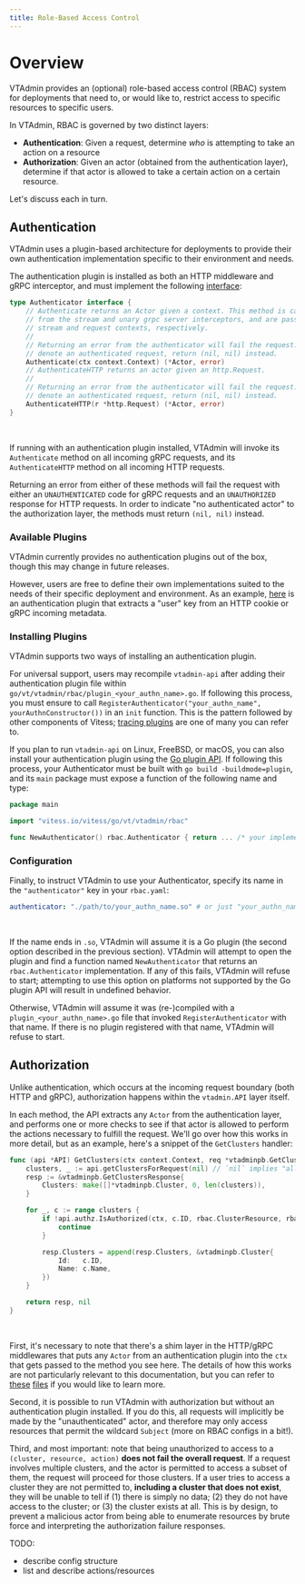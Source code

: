 ```yaml
---
title: Role-Based Access Control
---
```


# Overview

VTAdmin provides an (optional) role-based access control (RBAC) system for deployments that need to, or would like to, restrict access to specific resources to specific users.

In VTAdmin, RBAC is governed by two distinct layers:
- **Authentication**: Given a request, determine _who_ is attempting to take an action on a resource
- **Authorization**: Given an actor (obtained from the authentication layer), determine if that actor is allowed to take a certain action on a certain resource.

Let's discuss each in turn.

## Authentication

VTAdmin uses a plugin-based architecture for deployments to provide their own authentication implementation specific to their environment and needs.

The authentication plugin is installed as both an HTTP middleware and gRPC interceptor, and must implement the following [interface][authn_interface]:

```go
type Authenticator interface {
    // Authenticate returns an Actor given a context. This method is called
	// from the stream and unary grpc server interceptors, and are passed the
	// stream and request contexts, respectively.
	//
	// Returning an error from the authenticator will fail the request. To
	// denote an authenticated request, return (nil, nil) instead.
	Authenticate(ctx context.Context) (*Actor, error)
	// AuthenticateHTTP returns an actor given an http.Request.
	//
	// Returning an error from the authenticator will fail the request. To
	// denote an authenticated request, return (nil, nil) instead.
	AuthenticateHTTP(r *http.Request) (*Actor, error)
}
```
<br/>

If running with an authentication plugin installed, VTAdmin will invoke its `Authenticate` method on all incoming gRPC requests, and its `AuthenticateHTTP` method on all incoming HTTP requests.

Returning an error from either of these methods will fail the request with either an `UNAUTHENTICATED` code for gRPC requests and an `UNAUTHORIZED` response for HTTP requests.
In order to indicate "no authenticated actor" to the authorization layer, the methods must return `(nil, nil)` instead.

### Available Plugins

VTAdmin currently provides no authentication plugins out of the box, though this may change in future releases.

However, users are free to define their own implementations suited to the needs of their specific deployment and environment.
As an example, [here][example_authn] is an authentication plugin that extracts a "user" key from an HTTP cookie or gRPC incoming metadata.

### Installing Plugins

VTAdmin supports two ways of installing an authentication plugin.

For universal support, users may recompile `vtadmin-api` after adding their authentication plugin file within `go/vt/vtadmin/rbac/plugin_<your_authn_name>.go`.
If following this process, you must ensure to call `RegisterAuthenticator("your_authn_name", yourAuthnConstructor())` in an `init` function.
This is the pattern followed by other components of Vitess; [tracing plugins][jaeger_plugin_example] are one of many you can refer to.

If you plan to run `vtadmin-api` on Linux, FreeBSD, or macOS, you can also install your authentication plugin using the [Go plugin API][go_plugin_pkg_docs].
If following this process, your Authenticator must be built with `go build -buildmode=plugin`, and its `main` package must expose a function of the following name and type:

```go
package main

import "vitess.io/vitess/go/vt/vtadmin/rbac"

func NewAuthenticator() rbac.Authenticator { return ... /* your implementation here */ }
```

### Configuration

Finally, to instruct VTAdmin to use your Authenticator, specify its name in the `"authenticator"` key in your `rbac.yaml`:

```yaml
authenticator: "./path/to/your_authn_name.so" # or just "your_authn_name" (see below)
```
<br/>

If the name ends in `.so`, VTAdmin will assume it is a Go plugin (the second option described in the previous section).
VTAdmin will attempt to open the plugin and find a function named `NewAuthenticator` that returns an `rbac.Authenticator` implementation.
If any of this fails, VTAdmin will refuse to start; attempting to use this option on platforms not supported by the Go plugin API will result in undefined behavior.

Otherwise, VTAdmin will assume it was (re-)compiled with a `plugin_<your_authn_name>.go` file that invoked `RegisterAuthenticator` with that name.
If there is no plugin registered with that name, VTAdmin will refuse to start.

## Authorization

Unlike authentication, which occurs at the incoming request boundary (both HTTP and gRPC), authorization happens within the `vtadmin.API` layer itself.

In each method, the API extracts any `Actor` from the authentication layer, and performs one or more checks to see if that actor is allowed to perform the actions necessary to fulfill the request.
We'll go over how this works in more detail, but as an example, here's a snippet of the `GetClusters` handler:

```go
func (api *API) GetClusters(ctx context.Context, req *vtadminpb.GetClustersRequest) (*vtadminpb.GetClustersResponse, error) {
	clusters, _ := api.getClustersForRequest(nil) // `nil` implies "all clusters"
	resp := &vtadminpb.GetClustersResponse{
		Clusters: make([]*vtadminpb.Cluster, 0, len(clusters)),
	}

	for _, c := range clusters {
		if !api.authz.IsAuthorized(ctx, c.ID, rbac.ClusterResource, rbac.GetAction) {
			continue
		}

		resp.Clusters = append(resp.Clusters, &vtadminpb.Cluster{
			Id:   c.ID,
			Name: c.Name,
		})
	}

    return resp, nil
}
```
<br/>

First, it's necessary to note that there's a shim layer in the HTTP/gRPC middlewares that puts any `Actor` from an authentication plugin into the `ctx` that gets passed to the method you see here.
The details of how this works are not particularly relevant to this documentation, but you can refer to [these][http_authn_handler] [files][grpc_authn_interceptors] if you would like to learn more.

Second, it is possible to run VTAdmin with authorization but without an authentication plugin installed.
If you do this, all requests will implicitly be made by the "unauthenticated" actor, and therefore may only access resources that permit the wildcard `Subject` (more on RBAC configs in a bit!).

Third, and most important: note that being unauthorized to access to a `(cluster, resource, action)` **does not fail the overall request**.
If a request involves multiple clusters, and the actor is permitted to access a subset of them, the request will proceed for those clusters.
If a user tries to access a cluster they are not permitted to, **including a cluster that does not exist**, they will be unable to tell if
(1) there is simply no data; (2) they do not have access to the cluster; or (3) the cluster exists at all.
This is by design, to prevent a malicious actor from being able to enumerate resources by brute force and interpreting the authorization failure responses.

TODO:
- describe config structure
- list and describe actions/resources


[authn_interface]: https://github.com/vitessio/vitess/blob/46cb4679c198c96fbe7b51f40219d8196f4284a7/go/vt/vtadmin/rbac/authentication.go#L34-L50
[example_authn]: https://gist.github.com/ajm188/5b2c7d3ca76004a297e6e279a54c2299

[jaeger_plugin_example]: https://github.com/vitessio/vitess/blob/46cb4679c198c96fbe7b51f40219d8196f4284a7/go/trace/plugin_jaeger.go#L32-L36
[go_plugin_pkg_docs]: https://pkg.go.dev/plugin

[http_authn_handler]: https://github.com/vitessio/vitess/blob/01eab00275bbd73855c8c92876f73deb7ef62259/go/vt/vtadmin/http/handlers/authentication.go#L25-L42
[grpc_authn_interceptors]: https://github.com/vitessio/vitess/blob/01eab00275bbd73855c8c92876f73deb7ef62259/go/vt/vtadmin/rbac/authentication.go#L52-L88
